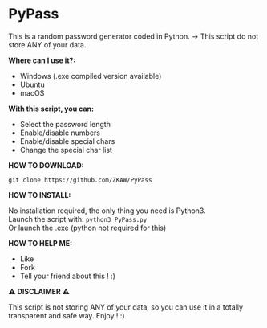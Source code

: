 # PyPass
This is a random password generator coded in Python.
-> This script do not store ANY of your data.

**Where can I use it?:**

- Windows (.exe compiled version available)
- Ubuntu
- macOS

**With this script, you can:**

- Select the password length
- Enable/disable numbers
- Enable/disable special chars
- Change the special char list

**HOW TO DOWNLOAD:**

`git clone https://github.com/ZKAW/PyPass`

**HOW TO INSTALL:**

No installation required, the only thing you need is Python3.
<br/>
Launch the script with: `python3 PyPass.py`
<br/>
Or launch the .exe (python not required for this)

**HOW TO HELP ME:**

- Like
- Fork
- Tell your friend about this ! :)

**⚠️ DISCLAIMER ⚠️**

This script is not storing ANY of your data, so you can use it in a totally transparent and safe way. Enjoy ! :)
